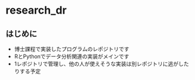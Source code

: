 # research_dr

## はじめに
- 博士課程で実装したプログラムのレポジトリです
- RとPythonでデータ分析関連の実装がメインです
- 1レポジトリで管理し、他の人が使えそうな実装は別レポジトリに逃がしたりする予定 
